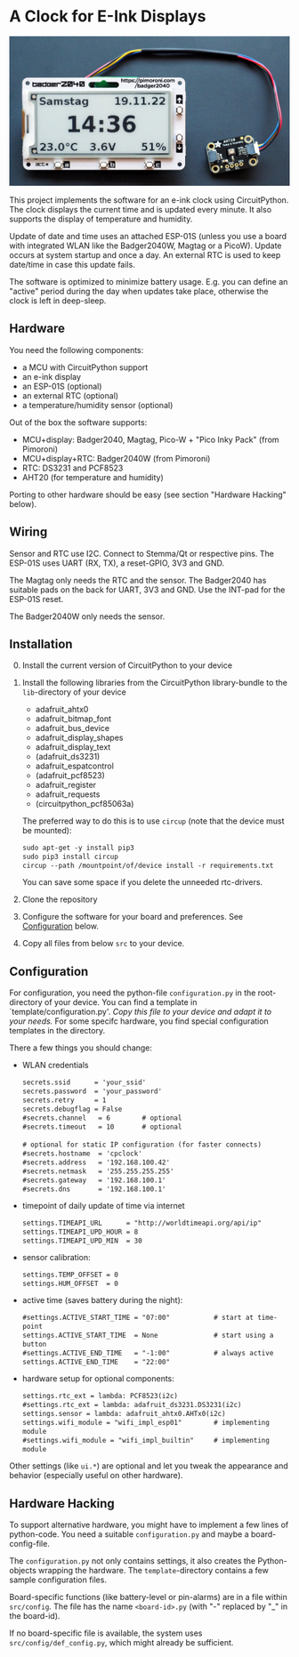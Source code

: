 A Clock for E-Ink Displays
==========================

![](badger2040-clock.jpg)


This project implements the software for an e-ink clock using CircuitPython.
The clock displays the current time and is updated every minute. It also
supports the display of temperature and humidity.

Update of date and time uses an attached ESP-01S (unless you use a board
with integrated WLAN like the Badger2040W, Magtag or a PicoW). Update occurs at
system startup and once a day. An external RTC is used to keep date/time
in case this update fails.

The software is optimized to minimize battery usage. E.g. you can define
an "active" period during the day when updates take place, otherwise the
clock is left in deep-sleep.


Hardware
--------

You need the following components:

  - a MCU with CircuitPython support
  - an e-ink display
  - an ESP-01S (optional)
  - an external RTC (optional)
  - a temperature/humidity sensor (optional)

Out of the box the software supports:

  - MCU+display: Badger2040, Magtag, Pico-W + "Pico Inky Pack" (from Pimoroni)
  - MCU+display+RTC: Badger2040W (from Pimoroni)
  - RTC: DS3231 and PCF8523
  - AHT20 (for temperature and humidity)

Porting to other hardware should be easy (see section "Hardware Hacking" below).


Wiring
------

Sensor and RTC use I2C. Connect to Stemma/Qt or respective pins. The ESP-01S
uses UART (RX, TX), a reset-GPIO, 3V3 and GND.

The Magtag only needs the RTC and the sensor. The Badger2040 has suitable
pads on the back for UART, 3V3 and GND. Use the INT-pad for the ESP-01S reset.

The Badger2040W only needs the sensor.

Installation
------------

  0. Install the current version of CircuitPython to your device

  1. Install the following libraries from the CircuitPython library-bundle to
     the `lib`-directory of your device  

       - adafruit_ahtx0
       - adafruit_bitmap_font
       - adafruit_bus_device
       - adafruit_display_shapes
       - adafruit_display_text
       - (adafruit_ds3231)
       - adafruit_espatcontrol
       - (adafruit_pcf8523)
       - adafruit_register
       - adafruit_requests
       - (circuitpython_pcf85063a)

     The preferred way to do this is to use `circup` (note that the device
     must be mounted):  

         sudo apt-get -y install pip3
         sudo pip3 install circup
         circup --path /mountpoint/of/device install -r requirements.txt

     You can save some space if you delete the unneeded rtc-drivers.

  2. Clone the repository

  3. Configure the software for your board and preferences. See
     [Configuration](#configuration) below.

  4. Copy all files from below `src` to your device.


Configuration
-------------

For configuration, you need the python-file `configuration.py` in the
root-directory of your device. You can find a template in
`template/configuration.py'. *Copy this file to your device and adapt it to
your needs.* For some specifc hardware, you find special configuration
templates in the directory.

There a few things you should change:

  - WLAN credentials

        secrets.ssid      = 'your_ssid'
        secrets.password  = 'your_password'
        secrets.retry     = 1
        secrets.debugflag = False
        #secrets.channel   = 6        # optional
        #secrets.timeout   = 10       # optional

        # optional for static IP configuration (for faster connects)
        #secrets.hostname  = 'cpclock'
        #secrets.address   = '192.168.100.42'
        #secrets.netmask   = '255.255.255.255'
        #secrets.gateway   = '192.168.100.1'
        #secrets.dns       = '192.168.100.1'

  - timepoint of daily update of time via internet
    
        settings.TIMEAPI_URL      = "http://worldtimeapi.org/api/ip"
        settings.TIMEAPI_UPD_HOUR = 8
        settings.TIMEAPI_UPD_MIN  = 30

  - sensor calibration:
    
        settings.TEMP_OFFSET = 0
        settings.HUM_OFFSET  = 0

  - active time (saves battery during the night):    
    
        #settings.ACTIVE_START_TIME = "07:00"           # start at time-point
        settings.ACTIVE_START_TIME  = None              # start using a button
        #settings.ACTIVE_END_TIME   = "-1:00"           # always active
        settings.ACTIVE_END_TIME    = "22:00"

  - hardware setup for optional components:

        settings.rtc_ext = lambda: PCF8523(i2c)
        #settings.rtc_ext = lambda: adafruit_ds3231.DS3231(i2c)
        settings.sensor = lambda: adafruit_ahtx0.AHTx0(i2c)
        settings.wifi_module = "wifi_impl_esp01"        # implementing module
        #settings.wifi_module = "wifi_impl_builtin"     # implementing module


Other settings (like `ui.*`) are optional and let you tweak the appearance
and behavior (especially useful on other hardware).


Hardware Hacking
----------------

To support alternative hardware, you might have to implement a few lines of
python-code. You need a suitable `configuration.py` and maybe a
board-config-file.

The `configuration.py` not only contains settings, it also creates the
Python-objects wrapping the hardware. The `template`-directory contains
a few sample configuration files.

Board-specific functions (like battery-level or pin-alarms) are in a
file within `src/config`. The file has the name `<board-id>.py`
(with "-" replaced by "_" in the board-id).

If no board-specific file is available, the system uses
`src/config/def_config.py`, which might already be sufficient.
